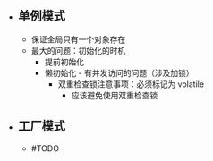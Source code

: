 - ## 单例模式  
	- 保证全局只有一个对象存在  
	- 最大的问题：初始化的时机  
		- 提前初始化  
		- 懒初始化 - 有并发访问的问题（涉及加锁）  
			- 双重检查锁注意事项：必须标记为 volatile  
				- 应该避免使用双重检查锁  
- ## 工厂模式  
	- #TODO  
